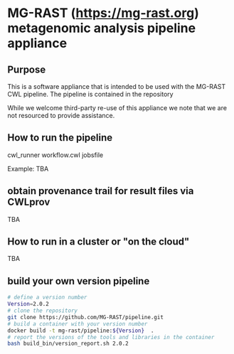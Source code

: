 
# MG-RAST (https://mg-rast.org) metagenomic analysis pipeline appliance

## Purpose
This is a software appliance that is intended to be used with the MG-RAST CWL pipeline. The pipeline is contained in the repository

While we welcome third-party re-use of this appliance we note that we are not resourced to provide assistance.

## How to run the pipeline
cwl_runner workflow.cwl jobsfile

Example:
TBA

## obtain provenance trail for result files via CWLprov
TBA

## How to run in a cluster or "on the cloud"
TBA

## build your own version pipeline
```bash
# define a version number
Version=2.0.2
# clone the repository
git clone https://github.com/MG-RAST/pipeline.git
# build a container with your version number
docker build -t mg-rast/pipeline:${Version}  .
# report the versions of the tools and libraries in the container
bash build_bin/version_report.sh 2.0.2
```
